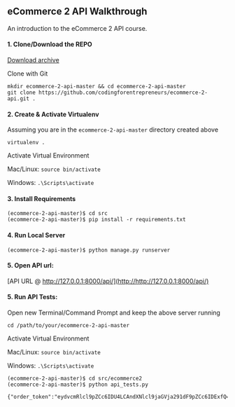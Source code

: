 ## eCommerce 2 API Walkthrough
An introduction to the eCommerce 2 API course.



#### 1. Clone/Download the REPO

[Download archive](https://github.com/codingforentrepreneurs/ecommerce-2-api/archive/master.zip)

Clone with Git
```
mkdir ecommerce-2-api-master && cd ecommerce-2-api-master
git clone https://github.com/codingforentrepreneurs/ecommerce-2-api.git .

```


#### 2. Create & Activate Virtualenv 
Assuming you are in the `ecommerce-2-api-master` directory created above

```
virtualenv .
```


Activate Virtual Environment

Mac/Linux: ```source bin/activate```

Windows: ```.\Scripts\activate```


#### 3. Install Requirements

```
(ecommerce-2-api-master)$ cd src
(ecommerce-2-api-master)$ pip install -r requirements.txt

```



#### 4. Run Local Server

```
(ecommerce-2-api-master)$ python manage.py runserver 

```


#### 5. Open API url:

[API URL @ http://127.0.0.1:8000/api/](http://http://127.0.0.1:8000/api/)


#### 5. Run API Tests:

Open new Terminal/Command Prompt and keep the above server running
```
cd /path/to/your/ecommerce-2-api-master
```

Activate Virtual Environment

Mac/Linux: ```source bin/activate```

Windows: ```.\Scripts\activate```


```
(ecommerce-2-api-master)$ cd src/ecommerce2
(ecommerce-2-api-master)$ python api_tests.py

{"order_token":"eydvcmRlcl9pZCc6IDU4LCAndXNlcl9jaGVja291dF9pZCc6IDExfQ=="}
```








